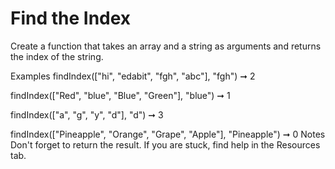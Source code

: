 # Find the Index

Create a function that takes an array and a string as arguments and returns the index of the string.

Examples
findIndex(["hi", "edabit", "fgh", "abc"], "fgh") ➞ 2

findIndex(["Red", "blue", "Blue", "Green"], "blue") ➞ 1

findIndex(["a", "g", "y", "d"], "d") ➞ 3

findIndex(["Pineapple", "Orange", "Grape", "Apple"], "Pineapple") ➞ 0
Notes
Don't forget to return the result.
If you are stuck, find help in the Resources tab.
